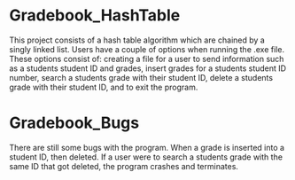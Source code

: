 # Gradebook_HashTable
  This project consists of a hash table algorithm which are chained by a singly linked list. Users have a couple of options when running the .exe file. These options consist of: creating a file for a user to send information such as a students student ID and grades, insert grades for a students student ID number, search a students grade with their student ID, delete a students grade with their student ID, and to exit the program.

# Gradebook_Bugs
  There are still some bugs with the program. When a grade is inserted into a student ID, then deleted. If a user were to search a students grade with the same ID that got deleted, the program crashes and terminates.
